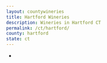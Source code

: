 ```yaml
---
layout: countywineries
title: Hartford Wineries
description: Wineries in Hartford CT
permalink: /ct/hartford/
county: hartford
state: ct
---
```

-
